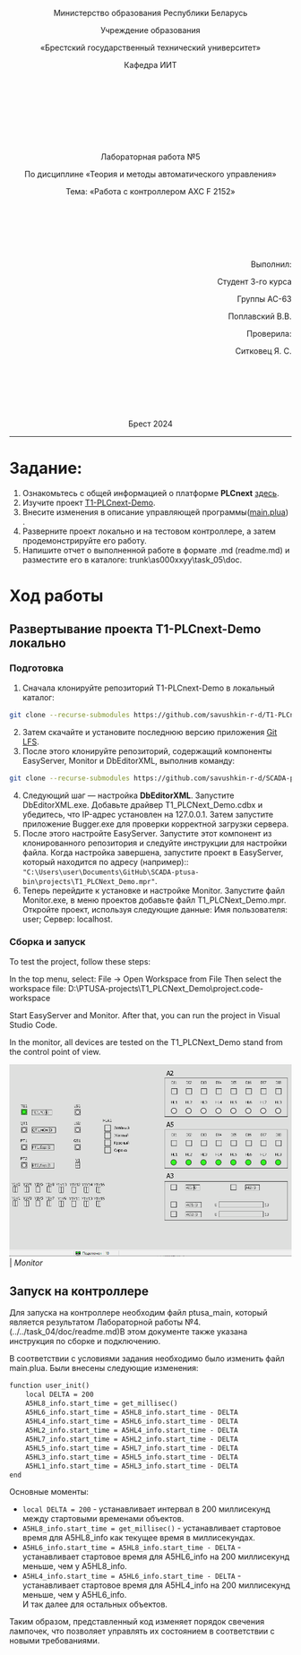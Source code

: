 <p align="center">Министерство образования Республики Беларусь</p>
<p align="center">Учреждение образования</p>
<p align="center">«Брестский государственный технический университет»</p>
<p align="center">Кафедра ИИТ</p>
<br><br><br><br><br><br><br>
<p align="center">Лабораторная работа №5</p>
<p align="center">По дисциплине «Теория и методы автоматического управления»</p>
<p align="center">Тема: «Работа с контроллером AXC F 2152»</p>
<br><br><br><br><br>
<p align="right">Выполнил:</p>
<p align="right">Студент 3-го курса</p>
<p align="right">Группы АС-63</p>
<p align="right">Поплавский В.В.</p>
<p align="right">Проверила:</p>
<p align="right">Ситковец Я. С.</p>
<br><br><br><br><br>
<p align="center">Брест 2024</p>

---

# Задание:
1. Ознакомьтесь с общей информацией о платформе **PLCnext** [здесь](https://www.plcnext.help/te/About/Home.htm).
2. Изучите проект [T1-PLCnext-Demo](https://github.com/savushkin-r-d/T1-PLCnext-Demo).
3. Внесите изменения в описание  управляющей программы([main.plua](https://github.com/savushkin-r-d/T1-PLCnext-Demo/blob/master/main.plua)) .
4. Разверните проект локально и на тестовом контроллере, а затем продемонстрируйте его работу.
5. Напишите отчет о выполненной работе в формате .md (readme.md) и разместите его в каталоге: trunk\as000xxyy\task_05\doc.

# Ход работы

## Развертывание проекта T1-PLCnext-Demo локально

### Подготовка

1. Сначала клонируйте репозиторий T1-PLCnext-Demo в локальный каталог:
```sh
git clone --recurse-submodules https://github.com/savushkin-r-d/T1-PLCnext-Demo
```

2. Затем скачайте и установите последнюю версию приложения [Git LFS](https://git-lfs.com/).
3. После этого клонируйте репозиторий, содержащий компоненты EasyServer, Monitor и DbEditorXML, выполнив команду:
```sh
git clone --recurse-submodules https://github.com/savushkin-r-d/SCADA-ptusa-bin
```
 4. Следующий шаг — настройка **DbEditorXML**. Запустите DbEditorXML.exe. Добавьте драйвер T1_PLCNext_Demo.cdbx и убедитесь, что IP-адрес установлен на 127.0.0.1. Затем запустите приложение Bugger.exe для проверки корректной загрузки сервера.
 5. После этого настройте EasyServer. Запустите этот компонент из клонированного репозитория и следуйте инструкции для настройки файла. Когда настройка завершена, запустите проект в EasyServer, который находится по адресу (например):: `"C:\Users\user\Documents\GitHub\SCADA-ptusa-bin\projects\T1_PLCNext_Demo.mpr"`.
 6. Теперь перейдите к установке и настройке Monitor. Запустите файл Monitor.exe, в меню проектов добавьте файл T1_PLCNext_Demo.mpr. Откройте проект, используя следующие данные: Имя пользователя: user; Сервер: localhost.


### Сборка и запуск

To test the project, follow these steps:

In the top menu, select:
File -> Open Workspace from File
Then select the workspace file:
D:\PTUSA-projects\T1_PLCNext_Demo\project.code-workspace

Start EasyServer and Monitor. After that, you can run the project in Visual Studio Code.

In the monitor, all devices are tested on the T1_PLCNext_Demo stand from the control point of view.

![](../img/monitor_done.png)
<br>
| _Monitor_

## Запуск на контроллере

Для запуска на контроллере необходим файл ptusa_main, который является результатом Лабораторной работы №4.(../../task_04/doc/readme.md)В этом документе также указана инструкция по сборке и подключению.

В соответствии с условиями задания необходимо было изменить файл main.plua. Были внесены следующие изменения:
```plau
function user_init()
    local DELTA = 200
    A5HL8_info.start_time = get_millisec()
    A5HL6_info.start_time = A5HL8_info.start_time - DELTA
    A5HL4_info.start_time = A5HL6_info.start_time - DELTA
    A5HL2_info.start_time = A5HL4_info.start_time - DELTA
    A5HL7_info.start_time = A5HL2_info.start_time - DELTA
    A5HL5_info.start_time = A5HL7_info.start_time - DELTA
    A5HL3_info.start_time = A5HL5_info.start_time - DELTA
    A5HL1_info.start_time = A5HL3_info.start_time - DELTA
end
```

Основные моменты:
- `local DELTA = 200` - устанавливает интервал в 200 миллисекунд между стартовыми временами объектов.
- `A5HL8_info.start_time = get_millisec()` - устанавливает стартовое время для A5HL8_info как текущее время в миллисекундах.
- `A5HL6_info.start_time = A5HL8_info.start_time - DELTA` - устанавливает стартовое время для A5HL6_info на 200 миллисекунд меньше, чем у A5HL8_info.
- `A5HL4_info.start_time = A5HL6_info.start_time - DELTA` - устанавливает стартовое время для A5HL4_info на 200 миллисекунд меньше, чем у A5HL6_info.
<br>И так далее для остальных объектов.

Таким образом, представленный код изменяет порядок свечения лампочек, что позволяет управлять их состоянием в соответствии с новыми требованиями.